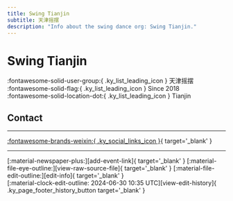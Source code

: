 ```yaml
---
title: Swing Tianjin
subtitle: 天津摇摆
description: "Info about the swing dance org: Swing Tianjin."
---
```


# Swing Tianjin

:fontawesome-solid-user-group:{ .ky_list_leading_icon } 天津摇摆  
:fontawesome-solid-flag:{ .ky_list_leading_icon } Since 2018  
:fontawesome-solid-location-dot:{ .ky_list_leading_icon } Tianjin  


## Contact


---

 [:fontawesome-brands-weixin:{ .ky_social_links_icon }](# "SwingTianjin 天津摇摆"){ target='_blank' }

---

<div class="ky_page_footer" markdown>
<div class="ky_page_footer_trailing" markdown="span">
[:material-newspaper-plus:][add-event-link]{ target='_blank' }
[:material-file-eye-outline:][view-raw-source-file]{ target='_blank' }
[:material-file-edit-outline:][edit-info]{ target='_blank' }
</div>
<div class="ky_page_footer_leading" markdown="span">
[:material-clock-edit-outline: 2024-06-30 10:35 UTC][view-edit-history]{ .ky_page_footer_history_button target='_blank' }
</div>
</div>

[add-event-link]: https://github.com/swingdance/events/issues/new?assignees=&labels=add+event&projects=&template=02-add_entity.yml&title=%5Bcn%5D%20%3CName%3E&region=cn&province=Tianjin&city=Tianjin&org_id=swing-tian-jin "Add Event"
[view-raw-source-file]: https://github.com/swingdance/orgs/blob/main/cn/swing-tian-jin.json "View Raw Source File"
[edit-info]: https://github.com/swingdance/orgs/issues/new?assignees=&labels=update+org&projects=&template=03-update_entity.yml&title=%5Bcn%5D%20Swing%20Tianjin&region=cn&id=swing-tian-jin&name=Swing%20Tianjin "Edit Info"

[view-edit-history]: https://github.com/swingdance/orgs/commits/main/cn/swing-tian-jin.json "View Edit History"
